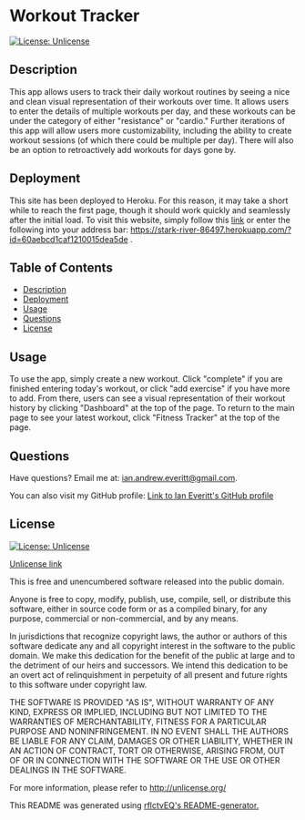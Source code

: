 # Workout Tracker
  
[![License: Unlicense](https://img.shields.io/badge/License-Unlicense-green.svg)](https://unlicense.org/)

## Description 
This app allows users to track their daily workout routines by seeing a nice and clean visual representation of their workouts over time. It allows users to enter the details of multiple workouts per day, and these workouts can be under the category of either "resistance" or "cardio." Further iterations of this app will allow users more customizability, including the ability to create workout sessions (of which there could be multiple per day). There will also be an option to retroactively add workouts for days gone by. 

## Deployment
This site has been deployed to Heroku. For this reason, it may take a short while to reach the first page, though it should work quickly and seamlessly after the initial load. To visit this website, simply follow this [link](https://stark-river-86497.herokuapp.com/?id=60aebcd1caf1210015dea5de) or enter the following into your address bar: https://stark-river-86497.herokuapp.com/?id=60aebcd1caf1210015dea5de .
## Table of Contents 
- [Description](#description)
- [Deployment](#deployment)
- [Usage](#usage)
- [Questions](#questions)
- [License](#license)

## Usage 
To use the app, simply create a new workout. Click "complete" if you are finished entering today's workout, or click "add exercise" if you have more to add. From there, users can see a visual representation of their workout history by clicking "Dashboard" at the top of the page. To return to the main page to see your latest workout, click "Fitness Tracker" at the top of the page. 
  
## Questions
Have questions? Email me at: [ian.andrew.everitt@gmail.com](mailto:ian.andrew.everitt@gmail.com).

You can also visit my GitHub profile: [Link to Ian Everitt's GitHub profile](https://github.com/rflctvEQ)


## License
[![License: Unlicense](https://img.shields.io/badge/License-Unlicense-green.svg)](https://unlicense.org/)

[Unlicense link](https://unlicense.org/)

This is free and unencumbered software released into the public domain.

Anyone is free to copy, modify, publish, use, compile, sell, or
distribute this software, either in source code form or as a compiled
binary, for any purpose, commercial or non-commercial, and by any
means.

In jurisdictions that recognize copyright laws, the author or authors
of this software dedicate any and all copyright interest in the
software to the public domain. We make this dedication for the benefit
of the public at large and to the detriment of our heirs and
successors. We intend this dedication to be an overt act of
relinquishment in perpetuity of all present and future rights to this
software under copyright law.

THE SOFTWARE IS PROVIDED "AS IS", WITHOUT WARRANTY OF ANY KIND,
EXPRESS OR IMPLIED, INCLUDING BUT NOT LIMITED TO THE WARRANTIES OF
MERCHANTABILITY, FITNESS FOR A PARTICULAR PURPOSE AND NONINFRINGEMENT.
IN NO EVENT SHALL THE AUTHORS BE LIABLE FOR ANY CLAIM, DAMAGES OR
OTHER LIABILITY, WHETHER IN AN ACTION OF CONTRACT, TORT OR OTHERWISE,
ARISING FROM, OUT OF OR IN CONNECTION WITH THE SOFTWARE OR THE USE OR
OTHER DEALINGS IN THE SOFTWARE.

For more information, please refer to <http://unlicense.org/>



This README was generated using [rflctvEQ's README-generator.](https://github.com/rflctvEQ/readme-generator) 

